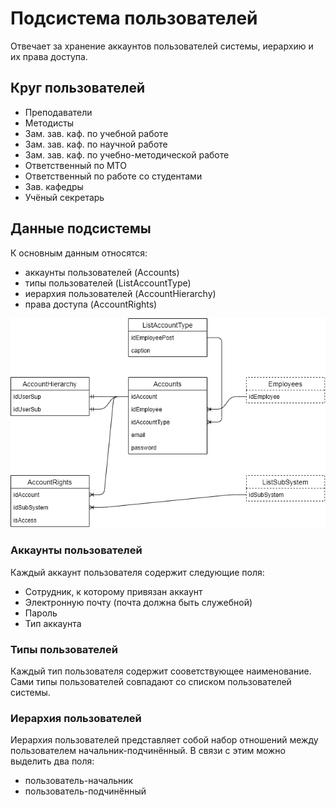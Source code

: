 # Подсистема пользователей

Отвечает за хранение аккаунтов пользователей системы, иерархию и их права доступа.

## Круг пользователей

* Преподаватели
* Методисты
* Зам. зав. каф. по учебной работе
* Зам. зав. каф. по научной работе
* Зам. зав. каф. по учебно-методической работе
* Ответственный по МТО
* Ответственный по работе со студентами
* Зав. кафедры
* Учёный секретарь

## Данные подсистемы

К основным данным относятся:

- аккаунты пользователей (Accounts)
- типы пользователей (ListAccountType)
- иерархия пользователей (AccountHierarchy)
- права доступа (AccountRights)

![](../../media/Диаграммы_базы_данных/Служебные/Диаграмма_базы_данных_-_Подсистема_пользователей.png)

### Аккаунты пользователей

Каждый аккаунт пользователя содержит следующие поля:

- Сотрудник, к которому привязан аккаунт
- Электронную почту (почта должна быть служебной) 
- Пароль
- Тип аккаунта

### Типы пользователей

Каждый тип пользователя содержит сооветствующее наименование. Сами типы пользователей совпадают со списком пользователей системы.

### Иерархия пользователей

Иерархия пользователей представляет собой набор отношений между пользователем начальник-подчинённый. В связи с этим можно выделить два поля:

- пользователь-начальник
- пользователь-подчинённый





